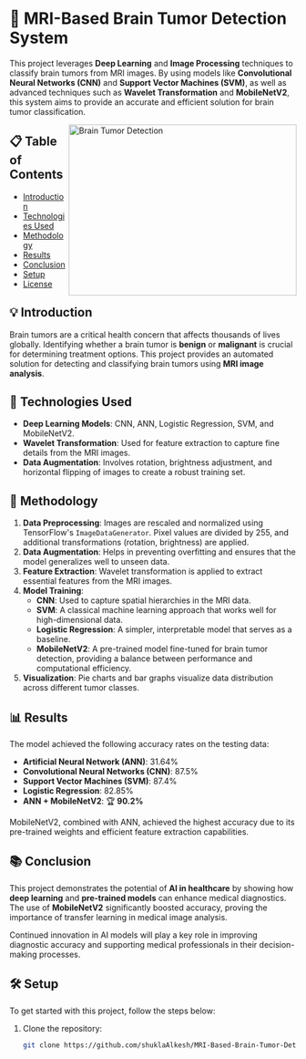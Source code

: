 # 🧠 MRI-Based Brain Tumor Detection System

This project leverages **Deep Learning** and **Image Processing** techniques to classify brain tumors from MRI images. By using models like **Convolutional Neural Networks (CNN)** and **Support Vector Machines (SVM)**, as well as advanced techniques such as **Wavelet Transformation** and **MobileNetV2**, this system aims to provide an accurate and efficient solution for brain tumor classification.

<img align="right" alt="Brain Tumor Detection" height="300" width="400" src="https://miro.medium.com/v2/resize:fit:640/format:webp/1*_pCEmeOrVkayCFER33o4Cw.jpeg">

## 📋 Table of Contents
- [Introduction](#introduction)
- [Technologies Used](#technologies-used)
- [Methodology](#methodology)
- [Results](#results)
- [Conclusion](#conclusion)
- [Setup](#setup)
- [License](#license)

## 💡 Introduction
Brain tumors are a critical health concern that affects thousands of lives globally. Identifying whether a brain tumor is **benign** or **malignant** is crucial for determining treatment options. This project provides an automated solution for detecting and classifying brain tumors using **MRI image analysis**.

## 🚀 Technologies Used
- **Deep Learning Models**: CNN, ANN, Logistic Regression, SVM, and MobileNetV2.
- **Wavelet Transformation**: Used for feature extraction to capture fine details from the MRI images.
- **Data Augmentation**: Involves rotation, brightness adjustment, and horizontal flipping of images to create a robust training set.

## 🔧 Methodology
1. **Data Preprocessing**: Images are rescaled and normalized using TensorFlow's `ImageDataGenerator`. Pixel values are divided by 255, and additional transformations (rotation, brightness) are applied.
2. **Data Augmentation**: Helps in preventing overfitting and ensures that the model generalizes well to unseen data.
3. **Feature Extraction**: Wavelet transformation is applied to extract essential features from the MRI images.
4. **Model Training**:
   - **CNN**: Used to capture spatial hierarchies in the MRI data.
   - **SVM**: A classical machine learning approach that works well for high-dimensional data.
   - **Logistic Regression**: A simpler, interpretable model that serves as a baseline.
   - **MobileNetV2**: A pre-trained model fine-tuned for brain tumor detection, providing a balance between performance and computational efficiency.
5. **Visualization**: Pie charts and bar graphs visualize data distribution across different tumor classes.

## 📊 Results
The model achieved the following accuracy rates on the testing data:
- **Artificial Neural Network (ANN)**: 31.64%
- **Convolutional Neural Networks (CNN)**: 87.5%
- **Support Vector Machines (SVM)**: 87.4%
- **Logistic Regression**: 82.85%
- **ANN + MobileNetV2**: 🏆 **90.2%**

MobileNetV2, combined with ANN, achieved the highest accuracy due to its pre-trained weights and efficient feature extraction capabilities.

## 📚 Conclusion
This project demonstrates the potential of **AI in healthcare** by showing how **deep learning** and **pre-trained models** can enhance medical diagnostics. The use of **MobileNetV2** significantly boosted accuracy, proving the importance of transfer learning in medical image analysis.

Continued innovation in AI models will play a key role in improving diagnostic accuracy and supporting medical professionals in their decision-making processes.

## 🛠 Setup
To get started with this project, follow the steps below:

1. Clone the repository:
   ```bash
   git clone https://github.com/shuklaAlkesh/MRI-Based-Brain-Tumor-Detection-System.git
